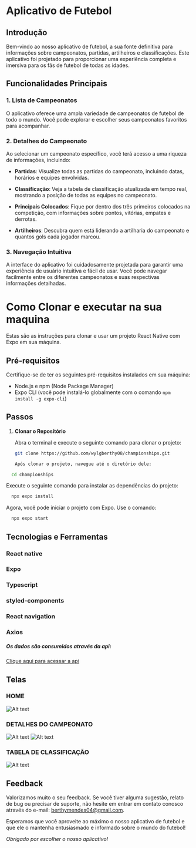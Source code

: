 # Aplicativo de Futebol

## Introdução

Bem-vindo ao nosso aplicativo de futebol, a sua fonte definitiva para informações sobre campeonatos, partidas, artilheiros e classificações. Este aplicativo foi projetado para proporcionar uma experiência completa e imersiva para os fãs de futebol de todas as idades.

## Funcionalidades Principais

### 1. Lista de Campeonatos

O aplicativo oferece uma ampla variedade de campeonatos de futebol de todo o mundo. Você pode explorar e escolher seus campeonatos favoritos para acompanhar.

### 2. Detalhes do Campeonato

Ao selecionar um campeonato específico, você terá acesso a uma riqueza de informações, incluindo:

- **Partidas**: Visualize todas as partidas do campeonato, incluindo datas, horários e equipes envolvidas.

- **Classificação**: Veja a tabela de classificação atualizada em tempo real, mostrando a posição de todas as equipes no campeonato.

- **Principais Colocados**: Fique por dentro dos três primeiros colocados na competição, com informações sobre pontos, vitórias, empates e derrotas.

- **Artilheiros**: Descubra quem está liderando a artilharia do campeonato e quantos gols cada jogador marcou.

### 3. Navegação Intuitiva

A interface do aplicativo foi cuidadosamente projetada para garantir uma experiência de usuário intuitiva e fácil de usar. Você pode navegar facilmente entre os diferentes campeonatos e suas respectivas informações detalhadas.

# Como Clonar e executar na sua maquina

Estas são as instruções para clonar e usar um projeto React Native com Expo em sua máquina.

## Pré-requisitos

Certifique-se de ter os seguintes pré-requisitos instalados em sua máquina:

- Node.js e npm (Node Package Manager)
- Expo CLI (você pode instalá-lo globalmente com o comando `npm install -g expo-cli`)

## Passos

1. **Clonar o Repositório**

   Abra o terminal e execute o seguinte comando para clonar o projeto:

   ```bash
   git clone https://github.com/wylgberthy08/championships.git

   Após clonar o projeto, navegue até o diretório dele:
 ```bash
   cd championships
 ```
  Execute o seguinte comando para instalar as dependências do projeto:
```bash
  npx expo install
 ```
 Agora, você pode iniciar o projeto com Expo. Use o comando:
```bash
  npx expo start
 ```
## Tecnologias e Ferramentas
  ### React native
  ### Expo
  ### Typescript
  ### styled-components
  ### React navigation
  ### Axios

  ##### Os dados são consumidos através da api:
  [Clique aqui para acessar a api](https://www.football-data.org/)
  
## Telas
### HOME
 ![Alt text](https://raw.githubusercontent.com/wylgberthy08/championships/master/src/screenshots/home.png)
 
### DETALHES DO CAMPEONATO
 
 ![Alt text](https://raw.githubusercontent.com/wylgberthy08/championships/master/src/screenshots/detalhes_do_campeonato.png)
 ![Alt text](https://raw.githubusercontent.com/wylgberthy08/championships/master/src/screenshots/detalhes_2.png)
### TABELA DE CLASSIFICAÇÃO
 
  ![Alt text](https://raw.githubusercontent.com/wylgberthy08/championships/master/src/screenshots/tabela.png)

## Feedback 

Valorizamos muito o seu feedback. Se você tiver alguma sugestão, relato de bug ou precisar de suporte, não hesite em entrar em contato conosco através do e-mail: berthymendes04@gmail.com.

Esperamos que você aproveite ao máximo o nosso aplicativo de futebol e que ele o mantenha entusiasmado e informado sobre o mundo do futebol!

*Obrigado por escolher o nosso aplicativo!*
